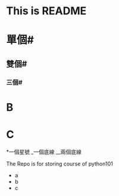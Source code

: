 This is README
=====

# 單個#
## 雙個#
### 三個#
# B
# C


*一個星號
_一個底線
__兩個底線



The Repo is for storing course of python101

* a
* b
* c

